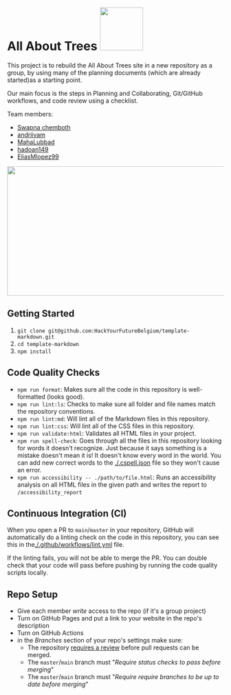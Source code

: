 # All About Trees <img src="https://previews.123rf.com/images/jovanas/jovanas1710/jovanas171001044/88689126-conception-d-ic%C3%B4ne-arbre-simple-illustration-.jpg?fj=1" width="100" height="100" />

This project is to rebuild the All About Trees site in a new repository as a group, by using many of the planning documents (which are already started)as a starting point.

Our main focus is the steps in Planning and Collaborating, Git/GitHub workflows, and code review using a checklist.


Team members:
* [Swapna chemboth](https://github.com/SWAPNACHEMBOTH)
* [andriivam](https://github.com/andriivam)
* [MahaLubbad](https://github.com/MahaLubbad)
* [hadoan149](https://github.com/hadoan149/HadoanHYF)
* [EliasMlopez99](https://github.com/lab-brussels-1/home/blob/main/student-bios/EliasMlopez99.md)

<img src="https://www.naept.com/wp-content/uploads/2020/08/tree.jpg" width="1000" height="300" />


## Getting Started

<!-- a guide to using this repository -->

1. `git clone git@github.com:HackYourFutureBelgium/template-markdown.git`
2. `cd template-markdown`
3. `npm install`

## Code Quality Checks

- `npm run format`: Makes sure all the code in this repository is well-formatted
  (looks good).
- `npm run lint:ls`: Checks to make sure all folder and file names match the
  repository conventions.
- `npm run lint:md`: Will lint all of the Markdown files in this repository.
- `npm run lint:css`: Will lint all of the CSS files in this repository.
- `npm run validate:html`: Validates all HTML files in your project.
- `npm run spell-check`: Goes through all the files in this repository looking
  for words it doesn't recognize. Just because it says something is a mistake
  doesn't mean it is! It doesn't know every word in the world. You can add new
  correct words to the [./.cspell.json](./.cspell.json) file so they won't cause
  an error.
- `npm run accessibility -- ./path/to/file.html`: Runs an accessibility analysis
  on all HTML files in the given path and writes the report to
  `/accessibility_report`

## Continuous Integration (CI)

When you open a PR to `main`/`master` in your repository, GitHub will
automatically do a linting check on the code in this repository, you can see
this in the[./.github/workflows/lint.yml](./.github/workflows/lint.yml) file.

If the linting fails, you will not be able to merge the PR. You can double check
that your code will pass before pushing by running the code quality scripts
locally.

## Repo Setup

- Give each member _write_ access to the repo (if it's a group project)
- Turn on GitHub Pages and put a link to your website in the repo's description
- Turn on GitHub Actions
- in the _Branches_ section of your repo's settings make sure:
  - The repository
    [requires a review](https://github.blog/2018-03-23-require-multiple-reviewers/)
    before pull requests can be merged.
  - The `master`/`main` branch must "_Require status checks to pass before
    merging_"
  - The `master`/`main` branch must "_Require require branches to be up to date
    before merging_"
